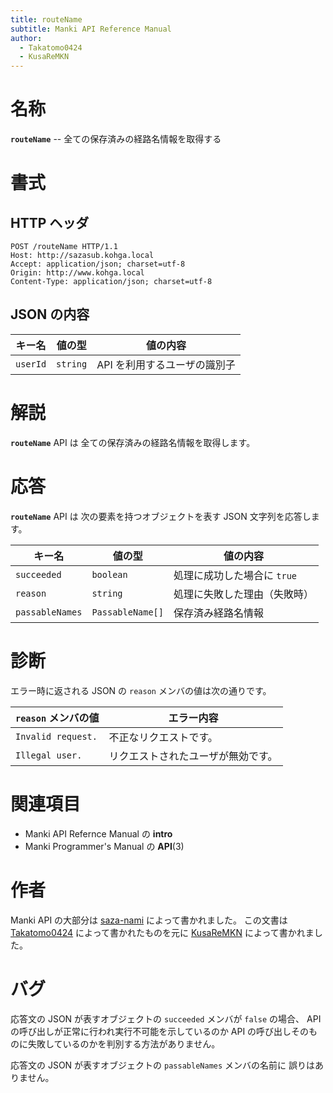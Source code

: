 ```yaml
---
title: routeName
subtitle: Manki API Reference Manual
author:
  - Takatomo0424
  - KusaReMKN
---
```


# 名称

**`routeName`** -- 全ての保存済みの経路名情報を取得する

# 書式

## HTTP ヘッダ

```http
POST /routeName HTTP/1.1
Host: http://sazasub.kohga.local
Accept: application/json; charset=utf-8
Origin: http://www.kohga.local
Content-Type: application/json; charset=utf-8
```

## JSON の内容

| キー名   | 値の型   | 値の内容                     |
| -------- | -------- | ---------------------------- |
| `userId` | `string` | API を利用するユーザの識別子 |

# 解説

**`routeName`** API は
全ての保存済みの経路名情報を取得します。

# 応答

**`routeName`** API は
次の要素を持つオブジェクトを表す JSON 文字列を応答します。

| キー名          | 値の型           | 値の内容                     |
| --------------- | ---------------- | ---------------------------- |
| `succeeded`     | `boolean`        | 処理に成功した場合に `true`  |
| `reason`        | `string`         | 処理に失敗した理由（失敗時） |
| `passableNames` | `PassableName[]` | 保存済み経路名情報           |

# 診断

エラー時に返される JSON の `reason` メンバの値は次の通りです。

| `reason` メンバの値 | エラー内容                         |
| ------------------- | ---------------------------------- |
| `Invalid request.`  | 不正なリクエストです。             |
| `Illegal user.`     | リクエストされたユーザが無効です。 |

# 関連項目

- Manki API Refernce Manual の **intro**
- Manki Programmer's Manual の **API**(3)

# 作者

Manki API の大部分は [saza-nami] によって書かれました。
この文書は [Takatomo0424] によって書かれたものを元に
[KusaReMKN] によって書かれました。

# バグ

応答文の JSON が表すオブジェクトの `succeeded` メンバが `false` の場合、
API の呼び出しが正常に行われ実行不可能を示しているのか
API の呼び出しそのものに失敗しているのかを判別する方法がありません。

応答文の JSON が表すオブジェクトの `passableNames` メンバの名前に
誤りはありません。

[saza-nami]: https://github.com/saza-nami
[takatomo0424]: https://github.com/Takatomo0424
[kusaremkn]: https://github.com/KusaReMKN
